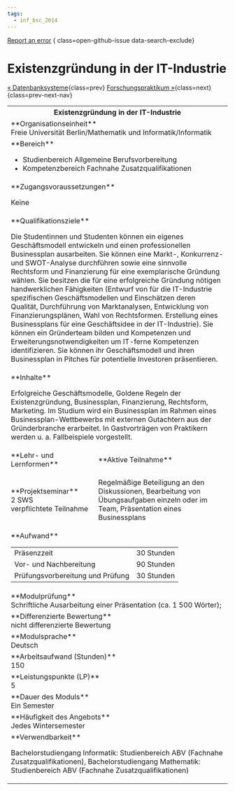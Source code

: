 ```yaml
---
tags:
  - inf_bsc_2014
---
```

[Report an error](https://github.com/SGSSGene/FUB-SUP/issues/new?title=Error%20in%20%22Existenzgr%C3%BCndung%20in%20der%20IT-Industrie%22&body=There%20seems%20to%20be%20an%20error%20in%20module%20%22Existenzgr%C3%BCndung%20in%20der%20IT-Industrie%22%2E%0A%0A%3CDescribe%20here%20a%20slightly%20more%20detailed%20description%20of%20what%20is%20wrong%3E&labels=bug)
{ class=open-github-issue data-search-exclude}

# Existenzgründung in der IT-Industrie

[« Datenbanksysteme](Datenbanksysteme.md){class=prev}
[Forschungspraktikum »](Forschungspraktikum.md){class=next}
{class=prev-next-nav}

<table markdown id="moduledesc">
<tr markdown class="moduledesc_head"><th colspan="2">Existenzgründung in der IT-Industrie </th></tr>
<tr markdown><td colspan="2">**Organisationseinheit**   <br>Freie Universität Berlin/Mathematik und Informatik/Informatik</td></tr>

<tr markdown><td colspan="2">**Bereich**<br>


- Studienbereich Allgemeine Berufsvorbereitung
- Kompetenzbereich Fachnahe Zusatzqualifikationen

</td></tr>

<tr markdown><td colspan="2">**Zugangsvoraussetzungen** <br>

Keine


</td></tr>
<tr markdown><td colspan="2">**Qualifikationsziele**    <br>

Die Studentinnen und Studenten können ein eigenes Geschäftsmodell entwickeln
und einen professionellen Businessplan ausarbeiten. Sie können eine Markt-,
Konkurrenz- und SWOT-Analyse durchführen sowie eine sinnvolle Rechtsform und
Finanzierung für eine exemplarische Gründung wählen. Sie besitzen die für
eine erfolgreiche Gründung nötigen handwerklichen Fähigkeiten (Entwurf von
für die IT-Industrie spezifischen Geschäftsmodellen und Einschätzen deren
Qualität, Durchführung von Marktanalysen, Entwicklung von
Finanzierungsplänen, Wahl von Rechtsformen. Erstellung eines Businessplans
für eine Geschäftsidee in der IT-Industrie). Sie können ein Gründerteam
bilden und Kompetenzen und Erweiterungsnotwendigkeiten um IT-ferne
Kompetenzen identifizieren. Sie können ihr Geschäftsmodell und ihren
Businessplan in Pitches für potentielle Investoren präsentieren.


</td></tr>
<tr markdown><td colspan="2">**Inhalte**                <br>

Erfolgreiche Geschäftsmodelle, Goldene Regeln der Existenzgründung,
Businessplan, Finanzierung, Rechtsform, Marketing. Im Studium wird ein
Businessplan im Rahmen eines Businessplan-Wettbewerbs mit externen
Gutachtern aus der Gründerbranche erarbeitet. In Gastvorträgen von
Praktikern werden u. a. Fallbeispiele vorgestellt.


</td></tr>

<tr markdown><td>**Lehr- und Lernformen**</td><td>**Aktive Teilnahme**</td></tr>
<tr markdown><td> **Projektseminar** <br>2 SWS <br> verpflichtete Teilnahme</td><td>

Regelmäßige Beteiligung an den Diskussionen,
Bearbeitung von Übungsaufgaben einzeln oder im
Team, Präsentation eines Businessplans
</td></tr>
<tr markdown><td colspan="2">**Aufwand**                <br>
<table class="aufwand_table">
<tr><td>Präsenzzeit</td><td>30 Stunden</td></tr>
<tr><td>Vor- und Nachbereitung</td><td>90 Stunden</td></tr>
<tr><td>Prüfungsvorbereitung und Prüfung</td><td>30 Stunden</td></tr>
</table>

</td></tr>
<tr markdown><td colspan="2">**Modulprüfung**             <br>Schriftliche Ausarbeitung einer Präsentation (ca. 1 500 Wörter);


</td></tr>
<tr markdown><td colspan="2">**Differenzierte Bewertung** <br>nicht differenzierte Bewertung

</td></tr>
<tr markdown><td colspan="2">**Modulsprache**             <br>Deutsch</td></tr>
<tr markdown><td colspan="2">**Arbeitsaufwand (Stunden)** <br>150</td></tr>
<tr markdown><td colspan="2">**Leistungspunkte (LP)**     <br>5</td></tr>
<tr markdown><td colspan="2">**Dauer des Moduls**         <br>Ein Semester</td></tr>
<tr markdown><td colspan="2">**Häufigkeit des Angebots**  <br>Jedes Wintersemester</td></tr>
<tr markdown><td colspan="2">**Verwendbarkeit**           <br>

Bachelorstudiengang Informatik: Studienbereich ABV (Fachnahe
Zusatzqualifikationen), Bachelorstudiengang Mathematik: Studienbereich ABV
(Fachnahe Zusatzqualifikationen)


</td></tr>

</table>
